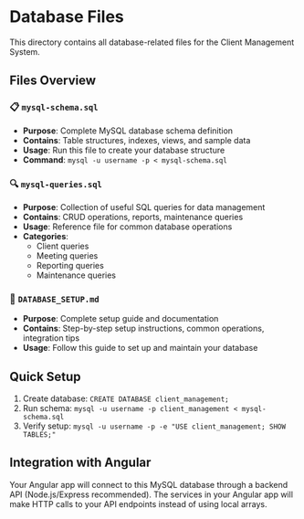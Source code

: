 # Database Files

This directory contains all database-related files for the Client Management System.

## Files Overview

### 📋 `mysql-schema.sql`
- **Purpose**: Complete MySQL database schema definition
- **Contains**: Table structures, indexes, views, and sample data
- **Usage**: Run this file to create your database structure
- **Command**: `mysql -u username -p < mysql-schema.sql`

### 🔍 `mysql-queries.sql`
- **Purpose**: Collection of useful SQL queries for data management
- **Contains**: CRUD operations, reports, maintenance queries
- **Usage**: Reference file for common database operations
- **Categories**: 
  - Client queries
  - Meeting queries  
  - Reporting queries
  - Maintenance queries

### 📖 `DATABASE_SETUP.md`
- **Purpose**: Complete setup guide and documentation
- **Contains**: Step-by-step setup instructions, common operations, integration tips
- **Usage**: Follow this guide to set up and maintain your database

## Quick Setup

1. Create database: `CREATE DATABASE client_management;`
2. Run schema: `mysql -u username -p client_management < mysql-schema.sql`
3. Verify setup: `mysql -u username -p -e "USE client_management; SHOW TABLES;"`

## Integration with Angular

Your Angular app will connect to this MySQL database through a backend API (Node.js/Express recommended). The services in your Angular app will make HTTP calls to your API endpoints instead of using local arrays.
